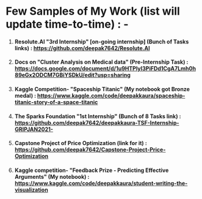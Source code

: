 # **Few Samples of My Work (list will update time-to-time) : -**


1) #### **Resolute.AI  "3rd Internship" [on-going internship] (Bunch of Tasks links) : https://github.com/deepak7642/Resolute.AI**


2) #### **Docs on "Cluster Analysis on Medical data" (Pre-Internship Task) : https://docs.google.com/document/d/1u9HTPlyI3PiFDd1CgA7Lmh0h89eGx2ODCM7GBiYSDkU/edit?usp=sharing**


3) #### **Kaggle Competition- "Spaceship Titanic" (My notebook got Bronze medal) : https://www.kaggle.com/code/deepakkaura/spaceship-titanic-story-of-a-space-titanic**


4) #### **The Sparks Foundation "1st Internship" (Bunch of 8 Tasks link) : https://github.com/deepak7642/deepakkaura-TSF-Internship-GRIPJAN2021-**


5) #### **Capstone Project of Price Optimization (link for it) : https://github.com/deepak7642/Capstone-Project-Price-Optimization**

6) #### **Kaggle competition- "Feedback Prize - Predicting Effective Arguments" (My notebook) : https://www.kaggle.com/code/deepakkaura/student-writing-the-visualization**
